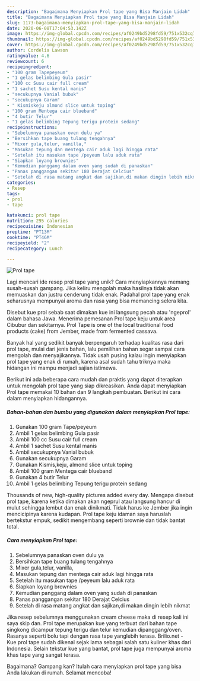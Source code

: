 ```yaml
---
description: "Bagaimana Menyiapkan Prol tape yang Bisa Manjain Lidah"
title: "Bagaimana Menyiapkan Prol tape yang Bisa Manjain Lidah"
slug: 1173-bagaimana-menyiapkan-prol-tape-yang-bisa-manjain-lidah
date: 2020-06-08T17:04:53.142Z
image: https://img-global.cpcdn.com/recipes/af0249bd5298fd59/751x532cq70/prol-tape-foto-resep-utama.jpg
thumbnail: https://img-global.cpcdn.com/recipes/af0249bd5298fd59/751x532cq70/prol-tape-foto-resep-utama.jpg
cover: https://img-global.cpcdn.com/recipes/af0249bd5298fd59/751x532cq70/prol-tape-foto-resep-utama.jpg
author: Cordelia Lawson
ratingvalue: 4.6
reviewcount: 6
recipeingredient:
- "100 gram Tapepeyeum"
- "1 gelas belimbing Gula pasir"
- "100 cc Susu cair full cream"
- "1 sachet Susu kental manis"
- "secukupnya Vanial bubuk"
- "secukupnya Garam"
- " Kismiskeju almond slice untuk toping"
- "100 gram Mentega cair blueband"
- "4 butir Telur"
- "1 gelas belimbing Tepung terigu protein sedang"
recipeinstructions:
- "Sebelumnya panaskan oven dulu ya"
- "Bersihkan tape buang tulang tengahnya"
- "Mixer gula,telur, vanilla,"
- "Masukan tepung dan mentega cair aduk lagi hingga rata"
- "Setelah itu masukan tape /peyeum lalu aduk rata"
- "Siapkan loyang brownies"
- "Kemudian panggang dalam oven yang sudah di panaskan"
- "Panas panggangan sekitar 180 Derajat Celcius"
- "Setelah di rasa matang angkat dan sajikan,di makan dingin lebih nikmat"
categories:
- Resep
tags:
- prol
- tape

katakunci: prol tape 
nutrition: 295 calories
recipecuisine: Indonesian
preptime: "PT13M"
cooktime: "PT46M"
recipeyield: "2"
recipecategory: Lunch

---
```



![Prol tape](https://img-global.cpcdn.com/recipes/af0249bd5298fd59/751x532cq70/prol-tape-foto-resep-utama.jpg)

Lagi mencari ide resep prol tape yang unik? Cara menyiapkannya memang susah-susah gampang. Jika keliru mengolah maka hasilnya tidak akan memuaskan dan justru cenderung tidak enak. Padahal prol tape yang enak seharusnya mempunyai aroma dan rasa yang bisa memancing selera kita.

Disebut kue prol sebab saat dimakan kue ini langsung pecah atau &#39;ngeprol&#39; dalam bahasa Jawa. Menerima pemesanan Prol tape keju untuk area Cibubur dan sekitarnya. Prol Tape is one of the local traditional food products (cake) from Jember, made from fermented cassava.

Banyak hal yang sedikit banyak berpengaruh terhadap kualitas rasa dari prol tape, mulai dari jenis bahan, lalu pemilihan bahan segar sampai cara mengolah dan menyajikannya. Tidak usah pusing kalau ingin menyiapkan prol tape yang enak di rumah, karena asal sudah tahu triknya maka hidangan ini mampu menjadi sajian istimewa.


Berikut ini ada beberapa cara mudah dan praktis yang dapat diterapkan untuk mengolah prol tape yang siap dikreasikan. Anda dapat menyiapkan Prol tape memakai 10 bahan dan 9 langkah pembuatan. Berikut ini cara dalam menyiapkan hidangannya.

<!--inarticleads1-->

##### Bahan-bahan dan bumbu yang digunakan dalam menyiapkan Prol tape:

1. Gunakan 100 gram Tape/peyeum
1. Ambil 1 gelas belimbing Gula pasir
1. Ambil 100 cc Susu cair full cream
1. Ambil 1 sachet Susu kental manis
1. Ambil secukupnya Vanial bubuk
1. Gunakan secukupnya Garam
1. Gunakan  Kismis,keju, almond slice untuk toping
1. Ambil 100 gram Mentega cair blueband
1. Gunakan 4 butir Telur
1. Ambil 1 gelas belimbing Tepung terigu protein sedang


Thousands of new, high-quality pictures added every day. Mengapa disebut prol tape, karena ketika dimakan akan ngeprul atau langsung hancur di mulut sehingga lembut dan enak dinikmati. Tidak harus ke Jember jika ingin mencicipinya karena kudapan. Prol tape keju idaman saya haruslah bertekstur empuk, sedikit mengembang seperti brownie dan tidak bantat total. 

<!--inarticleads2-->

##### Cara menyiapkan Prol tape:

1. Sebelumnya panaskan oven dulu ya
1. Bersihkan tape buang tulang tengahnya
1. Mixer gula,telur, vanilla,
1. Masukan tepung dan mentega cair aduk lagi hingga rata
1. Setelah itu masukan tape /peyeum lalu aduk rata
1. Siapkan loyang brownies
1. Kemudian panggang dalam oven yang sudah di panaskan
1. Panas panggangan sekitar 180 Derajat Celcius
1. Setelah di rasa matang angkat dan sajikan,di makan dingin lebih nikmat


Jika resep sebelumnya menggunakan cream cheese maka di resep kali ini saya skip dan. Prol tape merupakan kue yang terbuat dari bahan tape singkong dicampur tepung terigu dan telur kemudian dipanggang/oven. Rasanya seperti bolu tapi dengan rasa tape yanglebih terasa. Brilio.net - Kue prol tape sudah dikenal sejak lama sebagai salah satu kuliner khas dari Indonesia. Selain tekstur kue yang bantat, prol tape juga mempunyai aroma khas tape yang sangat terasa. 

Bagaimana? Gampang kan? Itulah cara menyiapkan prol tape yang bisa Anda lakukan di rumah. Selamat mencoba!
